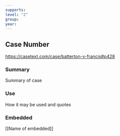 ```yaml
---
supports: 
level: "2"
group: 
year:
---
```

## Case Number
https://casetext.com/case/batterton-v-francis#p428

### Summary

Summary of case

### Use

How it may be used and quotes

### Embedded

[[Name of embedded]]